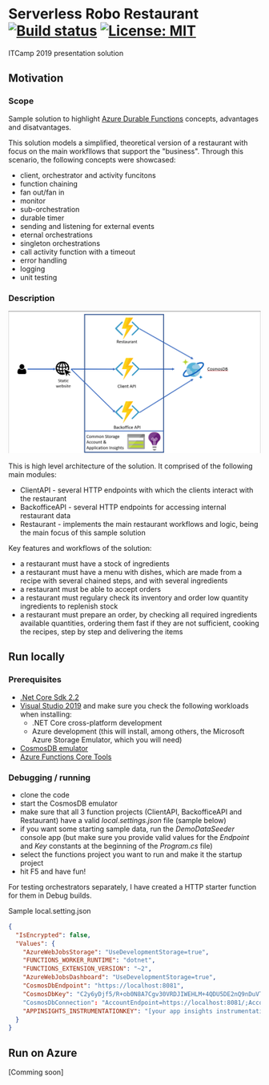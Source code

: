 # Serverless Robo Restaurant [![Build status](https://emilcraciun.visualstudio.com/FunctionsPlayground/_apis/build/status/ServerlessRoboRestaurant%20BUILD)](https://emilcraciun.visualstudio.com/FunctionsPlayground/_build/latest?definitionId=6) [![License: MIT](https://img.shields.io/badge/License-MIT-blue.svg)](LICENSE)
ITCamp 2019 presentation solution

## Motivation

### Scope

Sample solution to highlight [Azure Durable Functions](https://docs.microsoft.com/en-us/azure/azure-functions/durable/durable-functions-overview) concepts, advantages and disatvantages.

This solution models a simplified, theoretical version of a restaurant with focus on the main workfllows that support the "business". Through this scenario, the following concepts were showcased:
- client, orchestrator and activity funcitons
- function chaining
- fan out/fan in
- monitor
- sub-orchestration
- durable timer
- sending and listening for external events
- eternal orchestrations
- singleton orchestrations
- call activity function with a timeout
- error handling
- logging
- unit testing


### Description

![High level architecture](/content/hla.png)

This is high level architecture of the solution. It comprised of the following main modules:
- ClientAPI - several HTTP endpoints with which the clients interact with the restaurant
- BackofficeAPI - several HTTP endpoints for accessing internal restaurant data
- Restaurant - implements the main restaurant workflows and logic, being the main focus of this sample solution

Key features and workflows of the solution:
- a restaurant must have a stock of ingredients
- a restaurant must have a menu with dishes, which are made from a recipe with several chained steps, and with several ingredients
- a restaurant must be able to accept orders
- a restaurant must regulary check its inventory and order low quantity ingredients to replenish stock
- a restaurant must prepare an order, by checking all required ingredients available quantities, ordering them fast if they are not sufficient, cooking the recipes, step by step and delivering the items

## Run locally 

### Prerequisites
- [.Net Core Sdk 2.2](https://dotnet.microsoft.com/download/dotnet-core/2.2)
- [Visual Studio 2019](https://visualstudio.microsoft.com/vs/) and make sure you check the following workloads when installing:
  - .NET Core cross-platform development
  - Azure development (this will install, among others, the Microsoft Azure Storage Emulator, which you will need)
- [CosmosDB emulator](https://docs.microsoft.com/en-us/azure/cosmos-db/local-emulator)
- [Azure Functions Core Tools](https://github.com/Azure/azure-functions-core-tools)

### Debugging / running

- clone the code
- start the CosmosDB emulator
- make sure that all 3 function projects (ClientAPI, BackofficeAPI and Restaurant) have a valid *local.settings.json* file (sample below)
- if you want some starting sample data, run the *DemoDataSeeder* console app (but make sure you provide valid values for the *Endpoint* and *Key* constants at the beginning of the *Program.cs* file)
- select the functions project you want to run and make it the startup project
- hit F5 and have fun!

For testing orchestrators separately, I have created a HTTP starter function for them in Debug builds.

Sample local.setting.json
```json
{
  "IsEncrypted": false,
  "Values": {
    "AzureWebJobsStorage": "UseDevelopmentStorage=true",
    "FUNCTIONS_WORKER_RUNTIME": "dotnet",
    "FUNCTIONS_EXTENSION_VERSION": "~2",
    "AzureWebJobsDashboard": "UseDevelopmentStorage=true",
    "CosmosDbEndpoint": "https://localhost:8081",
    "CosmosDbKey": "C2y6yDjf5/R+ob0N8A7Cgv30VRDJIWEHLM+4QDU5DE2nQ9nDuVTqobD4b8mGGyPMbIZnqyMsEcaGQy67XIw/Jw==", // don't worry, this is just the emulator key :)
    "CosmosDbConnection": "AccountEndpoint=https://localhost:8081/;AccountKey=C2y6yDjf5/R+ob0N8A7Cgv30VRDJIWEHLM+4QDU5DE2nQ9nDuVTqobD4b8mGGyPMbIZnqyMsEcaGQy67XIw/Jw==", // will probably construct it from the above 2 in future revisions
    "APPINSIGHTS_INSTRUMENTATIONKEY": "[your app insights instrumentation key]"
  }
}
```


## Run on Azure

[Comming soon]